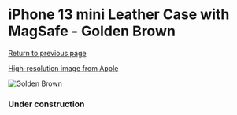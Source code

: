 # iPhone 13 mini Leather Case with MagSafe - Golden Brown

[Return to previous page](/iphone_13)

[High-resolution image from Apple](https://store.storeimages.cdn-apple.com/8756/as-images.apple.com/is/MM0D3?wid=4500&hei=4500&fmt=png)

<div style="width: 384px"><img src="/everysource/MM0D3.png" alt="Golden Brown"></div>

### Under construction
